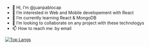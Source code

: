 - 👋 Hi, I’m @juanpablocap
- 👀 I’m interested in Web and Mobile developement with React
- 🌱 I’m currently learning React & MongoDB
- 💞️ I’m looking to collaborate on any project with these technologys
- 📫 How to reach me: by email

[![Top Langs](https://github-readme-stats.vercel.app/api/top-langs/?username=juanpablocap&layout=compact)](https://github.com/anuraghazra/github-readme-stats)
<!---
juanpablocap/juanpablocap is a ✨ special ✨ repository because its `README.md` (this file) appears on your GitHub profile.
You can click the Preview link to take a look at your changes.
--->

